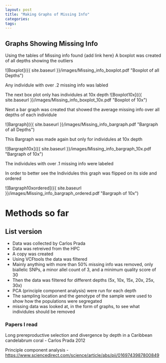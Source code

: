 ```yaml
---
layout: post
title: "Making Graphs of Missing Info"
categories: 
tags: 
---
```


## Graphs Showing Missing Info 

Using the tables of Missing info found {add link here} A boxplot was created of all depths showing the outliers 

![Boxplot]({{ site.baseurl }}/images/Missing_info_boxplot.pdf "Boxplot of all Depths")

Any individule with over .2 missing info was labled

The next box plot only has individules at 10x depth
![Boxplot10x]({{ site.baseurl }}/images/Missing_info_boxplot_10x.pdf "Boxplot of 10x")


Next a bar graph was created that showed the average missing info over all depths of each individule 

![Bargraph]({{ site.baseurl }}/images/Missing_info_bargraph.pdf "Bargraph of all Depths")

This Bargraph was made again but only for individules at 10x depth

![Bargraph10x]({{ site.baseurl }}/images/Missing_info_bargraph_10x.pdf "Bargraph of 10x")

The individules with over .1 missing info were labeled 


In order to better see the Individules this graph was flipped on its side and ordered

![Bargraph10xordered]({{ site.baseurl }}/images/Missing_info_bargraph_ordered.pdf "Bargraph of 10x")



# Methods so far

## List version

* Data was collected by Carlos Prada
* Data was retreived from the HPC
* A copy was created 
* Using VCFtools the data was filtered 
* Mainly anything with more than 50% missing info was removed, only biallelic SNPs, a minor allel count of 3, and a minimum quality score of 30
* Then the data was filtered for different depths (5x, 10x, 15x, 20x, 25x, 30x)
* PCA (principle component analysis) were run for each depth 
* The sampling location and the genotype of the sample were used to show how the populations were segregated 
* missing data was looked at, in the form of graphs, to see what individules should be removed

### Papers I read 

Long prereproductive selection and divergence by depth in a Caribbean candelabrum coral - Carlos Prada 2012

Principle component analysis - https://www.sciencedirect.com/science/article/abs/pii/0169743987800849